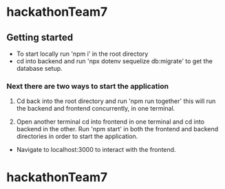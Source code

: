 # hackathonTeam7


## Getting started

* To start locally run 'npm i' in the root directory 
* cd into backend and run 'npx dotenv sequelize db:migrate' to get the database setup.

### Next there are two ways to start the application
1. Cd back into the root directory and run 'npm run together' this will run the backend and frontend concurrently, in one terminal. 

2. Open another terminal cd into frontend in one terminal and cd into backend in the other. Run 'npm start' in both the frontend and backend directories in order to start the application.

* Navigate to localhost:3000 to interact with the frontend.


# hackathonTeam7
